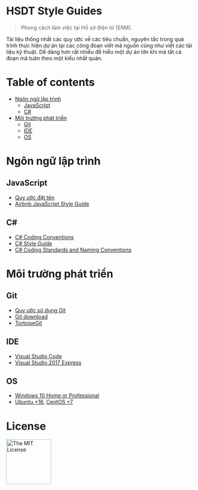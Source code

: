 # HSDT Style Guides

> Phong cách làm việc tại Hồ sơ điện tử (ERM).

Tài liệu thống nhất các quy ước về các tiêu chuẩn, nguyên tắc trong quá trình thực hiện dự án tại các công đoạn viết mã nguồn cũng như viết các tài liệu kỹ thuật. Dễ dàng hơn rất nhiều để hiểu một dự án lớn khi mà tất cả đoạn mã tuân theo một kiểu nhất quán.

# Table of contents

* [Ngôn ngữ lập trình](#lang)
  * [JavaScript](#javascript)
  * [C#](#c)
* [Môi trường phát triển](#env)
  * [Git](#git)
  * [IDE](#ide)
  * [OS](#os)

# <a name="lang"></a>Ngôn ngữ lập trình

## JavaScript

* [Quy ước đặt tên](https://www.w3schools.com/js/js_conventions.asp)
* [Airbnb JavaScript Style Guide](https://github.com/hsdt/javascript)

## C#

* [C# Coding Conventions](https://docs.microsoft.com/en-us/dotnet/csharp/programming-guide/inside-a-program/coding-conventions)
* [C# Style Guide](https://github.com/raywenderlich/c-sharp-style-guide)
* [C# Coding Standards and Naming Conventions](http://www.dofactory.com/reference/csharp-coding-standards)

# <a name="env"></a>Môi trường phát triển

## Git

* [Quy ước sử dụng Git](/git/git.md)
* [Git download](https://git-scm.com/)
* [TortoiseGit](https://tortoisegit.org/)

## IDE

* [Visual Studio Code](https://code.visualstudio.com/)
* [Visual Studio 2017 Express](https://visualstudio.microsoft.com/vs/express/)

## OS

* [Windows 10 Home or Professional](https://www.microsoft.com/en-us/software-download/windows10)
* [Ubuntu +16](https://www.ubuntu.com/), [CentOS +7](https://www.centos.org)

# License

<a rel="license" href="https://en.wikipedia.org/wiki/MIT_License" target="_blank"><img alt="The MIT License" style="border-width:0;" width="120px" src="https://raw.githubusercontent.com/hsdt/styleguide/master/images/ossninja.svg?sanitize=true" /></a>
